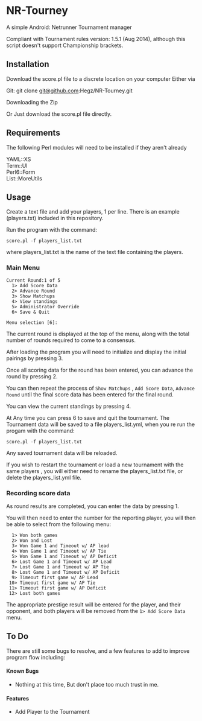 NR-Tourney
==========

A simple Android: Netrunner Tournament manager 

Compliant with Tournament rules version: 1.5.1 (Aug 2014), although this script doesn't support Championship brackets.

Installation
------------

Download the score.pl file to a discrete location on your computer Either via 

Git: git clone git@github.com:Hegz/NR-Tourney.git

Downloading the Zip

Or Just download the score.pl file directly.

Requirements
------------

The following Perl modules will need to be installed if they aren't already

YAML::XS  
Term::UI  
Perl6::Form  
List::MoreUtils   


Usage
-----

Create a text file and add your players, 1 per line.  There is an example (players.txt) included in this repository.

Run the program with the command:  
```
score.pl -f players_list.txt
```
where players_list.txt is the name of the text file containing the players.


### Main Menu

```
Current Round:1 of 5
  1> Add Score Data
  2> Advance Round
  3> Show Matchups
  4> View standings
  5> Administrator Override
  6> Save & Quit

Menu selection [6]: 
```

The current round is displayed at the top of the menu, along with the total number of rounds required to come to a consensus.

After loading the program you will need to initialize and display the initial pairings by pressing 3.

Once all scoring data for the round has been entered, you can advance the round by pressing 2.

You can then repeat the process of `Show Matchups` , `Add Score Data`, `Advance Round` until the final score data has been entered for the final round.

You can view the current standings by pressing 4.

At Any time you can press 6 to save and quit the tournament.  The Tournament data will be saved to a file players_list.yml, when you re run the progam with the command:
```
score.pl -f players_list.txt
```
Any saved tournament data will be reloaded.

If you wish to restart the tournament or load a new tournament with the same players , you will either need to rename the players_list.txt file, or delete the players_list.yml file.



### Recording score data

As round results are completed, you can enter the data by pressing 1.

You will then need to enter the number for the reporting player, you will then be able to select from the following menu:


```
  1> Won both games
  2> Won and Lost
  3> Won Game 1 and Timeout w/ AP lead
  4> Won Game 1 and Timeout w/ AP Tie
  5> Won Game 1 and Timeout w/ AP Deficit
  6> Lost Game 1 and Timeout w/ AP Lead
  7> Lost Game 1 and Timeout w/ AP Tie
  8> Lost Game 1 and Timeout w/ AP Deficit
  9> Timeout first game w/ AP Lead
 10> Timeout first game w/ AP Tie
 11> Timeout first game w/ AP Deficit
 12> Lost both games
```

The appropriate prestige result will be entered for the player, and their opponent, and both players will be removed from the `1> Add Score Data` menu.

To Do
-----

There are still some bugs to resolve, and a few features to add to improve program flow including:


#### Known Bugs
  * Nothing at this time, But don't place too much trust in me.

#### Features
  * Add Player to the Tournament
